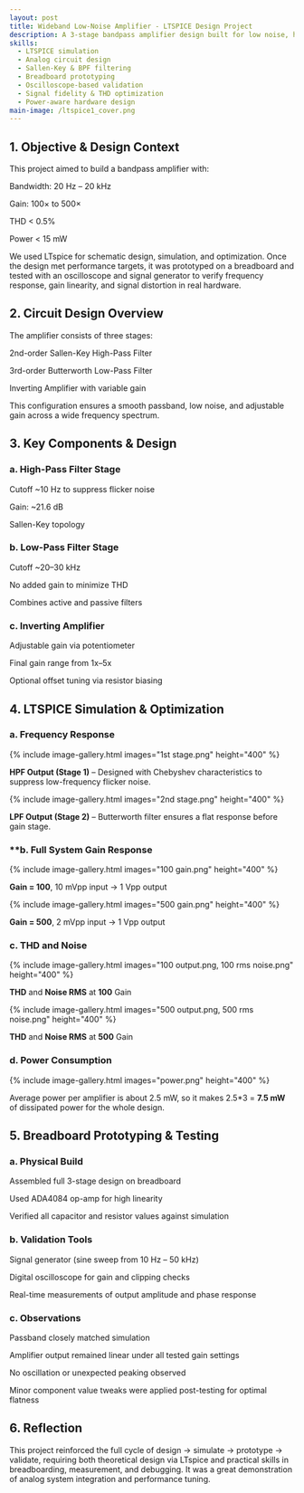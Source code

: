```yaml
---
layout: post
title: Wideband Low-Noise Amplifier - LTSPICE Design Project
description: A 3-stage bandpass amplifier design built for low noise, high fidelity, and wide bandwidth (20 Hz – 20 kHz). Designed and optimized in LTSPICE with detailed  physical performance validation against distortion, power, and gain criteria using breadboard prototype and bench tools.
skills:
  - LTSPICE simulation
  - Analog circuit design
  - Sallen-Key & BPF filtering
  - Breadboard prototyping
  - Oscilloscope-based validation
  - Signal fidelity & THD optimization
  - Power-aware hardware design
main-image: /ltspice1_cover.png
---
```


## 1. Objective & Design Context
This project aimed to build a bandpass amplifier with:

Bandwidth: 20 Hz – 20 kHz

Gain: 100× to 500×

THD < 0.5%

Power < 15 mW

We used LTspice for schematic design, simulation, and optimization. Once the design met performance targets, it was prototyped on a breadboard and tested with an oscilloscope and signal generator to verify frequency response, gain linearity, and signal distortion in real hardware.

## 2. Circuit Design Overview
The amplifier consists of three stages:

2nd-order Sallen-Key High-Pass Filter

3rd-order Butterworth Low-Pass Filter

Inverting Amplifier with variable gain

This configuration ensures a smooth passband, low noise, and adjustable gain across a wide frequency spectrum.

## 3. Key Components & Design
### **a. High-Pass Filter Stage**
Cutoff ~10 Hz to suppress flicker noise

Gain: ~21.6 dB

Sallen-Key topology

### **b. Low-Pass Filter Stage**
Cutoff ~20–30 kHz

No added gain to minimize THD

Combines active and passive filters

### **c. Inverting Amplifier**
Adjustable gain via potentiometer

Final gain range from 1x–5x

Optional offset tuning via resistor biasing

## 4. LTSPICE Simulation & Optimization
### **a. Frequency Response**

{% include image-gallery.html images="1st stage.png" height="400" %} 

**HPF Output (Stage 1)** – Designed with Chebyshev characteristics to suppress low-frequency flicker noise.

{% include image-gallery.html images="2nd stage.png" height="400" %}

**LPF Output (Stage 2)** – Butterworth filter ensures a flat response before gain stage.

### **b. Full System Gain Response

{% include image-gallery.html images="100 gain.png" height="400" %} 

**Gain = 100**, 10 mVpp input → 1 Vpp output

{% include image-gallery.html images="500 gain.png" height="400" %}

**Gain = 500**, 2 mVpp input → 1 Vpp output

### **c. THD and Noise**

{% include image-gallery.html images="100 output.png, 100 rms noise.png" height="400" %}

**THD** and **Noise RMS** at **100** Gain

{% include image-gallery.html images="500 output.png, 500 rms noise.png" height="400" %}

**THD** and **Noise RMS** at **500** Gain

### **d. Power Consumption**

{% include image-gallery.html images="power.png" height="400" %}

Average power per amplifier is about 2.5 mW, so it makes 2.5*3 = **7.5 mW** of dissipated power for the whole design.

## 5. Breadboard Prototyping & Testing
### **a. Physical Build**
Assembled full 3-stage design on breadboard

Used ADA4084 op-amp for high linearity

Verified all capacitor and resistor values against simulation

### **b. Validation Tools**
Signal generator (sine sweep from 10 Hz – 50 kHz)

Digital oscilloscope for gain and clipping checks

Real-time measurements of output amplitude and phase response

### **c. Observations**
Passband closely matched simulation

Amplifier output remained linear under all tested gain settings

No oscillation or unexpected peaking observed

Minor component value tweaks were applied post-testing for optimal flatness

## 6. Reflection
This project reinforced the full cycle of design → simulate → prototype → validate, requiring both theoretical design via LTspice and practical skills in breadboarding, measurement, and debugging. It was a great demonstration of analog system integration and performance tuning.
